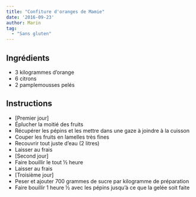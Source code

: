 ```yaml
---
title: "Confiture d'oranges de Mamie"
date: '2016-09-23'
author: Marin
tag: 
  - "Sans gluten"
---
```

## Ingrédients
- 3 kilogrammes d’orange
- 6 citrons
- 2 pamplemousses pelés

## Instructions
- \[Premier jour\]
- Éplucher la moitié des fruits
- Récupérer les pépins et les mettre dans une gaze à joindre à la cuisson
- Couper les fruits en lamelles très fines
- Recouvrir tout juste d’eau (2 litres)
- Laisser au frais
- \[Second jour\]
- Faire bouillir le tout ½ heure
- Laisser au frais
- \[Troisième jour\]
- Peser et ajouter 700 grammes de sucre par kilogramme de préparation
- Faire bouillir 1 heure ½ avec les pépins jusqu’à ce que la gelée soit faite

